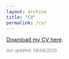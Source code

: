 ```yaml
---
layout: archive
title: "CV"
permalink: /cv/
---
```


<a href="/files/Ricardo_Godoy___CV___Academy.pdf" download>Download my CV here</a>.

<span style="font-size: 0.8em; color: gray;">last updated: 08/06/2025</span>
